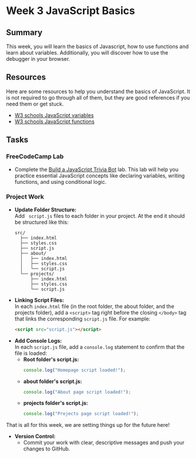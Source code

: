 # Week 3 JavaScript Basics

## Summary  
This week, you will learn the basics of Javascript, how to use functions and learn about variables. Additionally, you will discover how to use the debugger in your browser.

## Resources
Here are some resources to help you understand the basics of JavaScript. It is not required to go through all of them, but they are good references if you need them or get stuck.

- [W3 schools JavaScript variables](hhttps://www.w3schools.com/js/js_variables.asp)
- [W3 schools JavaScript functions](https://www.w3schools.com/js/js_functions.asp)

## Tasks
### FreeCodeCamp Lab 
  - Complete the [Build a JavaScript Trivia Bot](https://www.freecodecamp.org/learn/full-stack-developer/lab-javascript-trivia-bot/lab-javascript-trivia-bot) lab. This lab will help you practice essential JavaScript concepts like declaring variables, writing functions, and using conditional logic.
  
### Project Work
  - **Update Folder Structure:**  
    Add ` script.js` files to each folder in your project. At the end it should be structured like this:
    ```
    src/
      ├── index.html
      ├── styles.css
      ├── script.js
      ├── about/
      │   ├── index.html
      │   ├── styles.css
      │   └── script.js
      └── projects/
          ├── index.html
          ├── styles.css
          └── script.js
    ```
  - **Linking Script Files:**  
    In each `index.html` file (in the root folder, the about folder, and the projects folder), add a `<script>` tag right before the closing `</body>` tag that links the corresponding `script.js` file. For example:
    ```html
    <script src="script.js"></script>
    ```
  - **Add Console Logs:**  
    In each `script.js` file, add a `console.log` statement to confirm that the file is loaded:
    - **Root folder's script.js:**
      ```js
      console.log("Homepage script loaded!");
      ```
    - **about folder's script.js:**
      ```js
      console.log("About page script loaded!");
      ```
    - **projects folder's script.js:**
      ```js
      console.log("Projects page script loaded!");
      ```
   
   That is all for this week, we are setting things up for the future here!
- **Version Control:**  
  - Commit your work with clear, descriptive messages and push your changes to GitHub.
